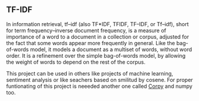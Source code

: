 ## TF-IDF ##

In information retrieval, tf–idf (also TF*IDF, TFIDF, TF–IDF, or Tf–idf), short for term frequency–inverse document frequency, 
is a measure of importance of a word to a document in a collection or corpus, adjusted for the fact that some words appear more frequently in general.
Like the bag-of-words model, it models a document as a multiset of words, without word order.
It is a refinement over the simple bag-of-words model, by allowing the weight of words to depend on the rest of the corpus. 

This project can be used in others like projects of machine learning, sentiment analysis or like seachers based on smilitud by cosene.
For proper funtionating of this project is neeeded another one called [Corpy](https://www.github.com/Ariiies/corpy) and numpy too.
